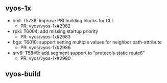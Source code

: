 ## vyos-1x
- xml: T5738: improve PKI building blocks for CLI
   - PR: vyos/vyos-1x#2982
- rpki: T6004: add missing startup priority
   - PR: vyos/vyos-1x#2983
- bgp: T6010: support setting multiple values for neighbor path-attribute
   - PR: vyos/vyos-1x#2986
- srv6: T5849: add segment support to "protocols static route6"
   - PR: vyos/vyos-1x#2980


## vyos-build

